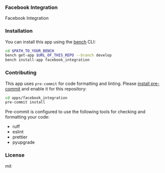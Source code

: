 ### Facebook Integration

Facebook Integration

### Installation

You can install this app using the [bench](https://github.com/frappe/bench) CLI:

```bash
cd $PATH_TO_YOUR_BENCH
bench get-app $URL_OF_THIS_REPO --branch develop
bench install-app facebook_integration
```

### Contributing

This app uses `pre-commit` for code formatting and linting. Please [install pre-commit](https://pre-commit.com/#installation) and enable it for this repository:

```bash
cd apps/facebook_integration
pre-commit install
```

Pre-commit is configured to use the following tools for checking and formatting your code:

- ruff
- eslint
- prettier
- pyupgrade

### License

mit

